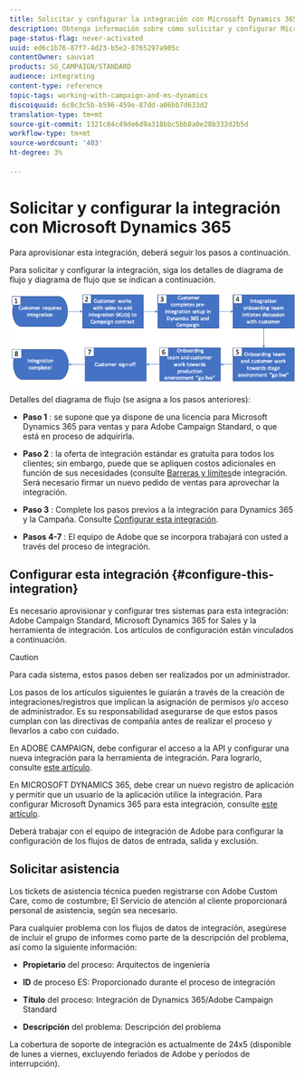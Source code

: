 ```yaml
---
title: Solicitar y configurar la integración con Microsoft Dynamics 365
description: Obtenga información sobre cómo solicitar y configurar Microsoft Dynamics 365 con la integración de Campaign Standard
page-status-flag: never-activated
uuid: ed6c1b76-87f7-4d23-b5e2-0765297a905c
contentOwner: sauviat
products: SG_CAMPAIGN/STANDARD
audience: integrating
content-type: reference
topic-tags: working-with-campaign-and-ms-dynamics
discoiquuid: 6c0c3c5b-b596-459e-87dd-a06bb7d633d2
translation-type: tm+mt
source-git-commit: 1321c84c49de6d9a318bbc5bb8a0e28b332d2b5d
workflow-type: tm+mt
source-wordcount: '403'
ht-degree: 3%

---
```



# Solicitar y configurar la integración con Microsoft Dynamics 365

Para aprovisionar esta integración, deberá seguir los pasos a continuación.

Para solicitar y configurar la integración, siga los detalles de diagrama de flujo y diagrama de flujo que se indican a continuación.

![](assets/provisioning-wf.png)

Detalles del diagrama de flujo (se asigna a los pasos anteriores):

* **Paso 1** : se supone que ya dispone de una licencia para Microsoft Dynamics 365 para ventas y para Adobe Campaign Standard, o que está en proceso de adquirirla.

* **Paso 2** : la oferta de integración estándar es gratuita para todos los clientes; sin embargo, puede que se apliquen costos adicionales en función de sus necesidades (consulte [Barreras y límites](../../integrating/using/ms-dynamics-365-integration-guardrails.md)de integración. Será necesario firmar un nuevo pedido de ventas para aprovechar la integración.

* **Paso 3** : Complete los pasos previos a la integración para Dynamics 365 y la Campaña. Consulte [Configurar esta integración](#configure-this-integration).

* **Pasos 4-7** : El equipo de Adobe que se incorpora trabajará con usted a través del proceso de integración.

## Configurar esta integración {#configure-this-integration}

Es necesario aprovisionar y configurar tres sistemas para esta integración: Adobe Campaign Standard, Microsoft Dynamics 365 for Sales y la herramienta de integración. Los artículos de configuración están vinculados a continuación.

>[!CAUTION]
>
>Para cada sistema, estos pasos deben ser realizados por un administrador.
>
>Los pasos de los artículos siguientes le guiarán a través de la creación de integraciones/registros que implican la asignación de permisos y/o acceso de administrador.  Es su responsabilidad asegurarse de que estos pasos cumplan con las directivas de compañía antes de realizar el proceso y llevarlos a cabo con cuidado.

En ADOBE CAMPAIGN, debe configurar el acceso a la API y configurar una nueva integración para la herramienta de integración. Para lograrlo, consulte [este artículo](../../integrating/using/configure-adobe-io-for-ms-dynamic.md).

En MICROSOFT DYNAMICS 365, debe crear un nuevo registro de aplicación y permitir que un usuario de la aplicación utilice la integración.  Para configurar Microsoft Dynamics 365 para esta integración, consulte [este artículo](../../integrating/using/configure-microsoft-dynamics-365-for-campaign-integration.md).

Deberá trabajar con el equipo de integración de Adobe para configurar la configuración de los flujos de datos de entrada, salida y exclusión.


## Solicitar asistencia

Los tickets de asistencia técnica pueden registrarse con Adobe Custom Care, como de costumbre; El Servicio de atención al cliente proporcionará personal de asistencia, según sea necesario.

Para cualquier problema con los flujos de datos de integración, asegúrese de incluir el grupo de informes como parte de la descripción del problema, así como la siguiente información:

* **Propietario** del proceso: Arquitectos de ingeniería

* **ID** de proceso ES: Proporcionado durante el proceso de integración

* **Título** del proceso: Integración de Dynamics 365/Adobe Campaign Standard

* **Descripción** del problema: Descripción del problema

La cobertura de soporte de integración es actualmente de 24x5 (disponible de lunes a viernes, excluyendo feriados de Adobe y períodos de interrupción).